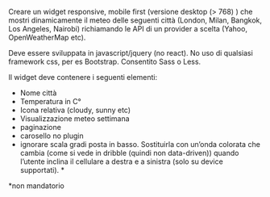 Creare un widget responsive, mobile first (versione desktop (> 768) ) che mostri dinamicamente il meteo delle seguenti città (London, Milan, Bangkok, Los Angeles, Nairobi) richiamando le API di un provider a scelta (Yahoo, OpenWeatherMap etc).

Deve essere sviluppata in javascript/jquery (no react).
No uso di qualsiasi framework css, per es Bootstrap.
Consentito Sass o Less.

Il widget deve contenere i seguenti elementi:
- Nome città
- Temperatura in C°
- Icona relativa (cloudy, sunny etc)
- Visualizzazione meteo settimana
- paginazione
- carosello no plugin
- ignorare scala gradi posta in basso. Sostituirla con un’onda colorata che cambia (come si vede in dribble (quindi non data-driven)) quando l’utente inclina il cellulare a destra e a sinistra (solo su device supportati). *

*non mandatorio